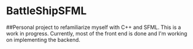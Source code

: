 # BattleShipSFML
##Personal project to refamiliarize myself with C++ and SFML.
This is a work in progress. Currently, most of the front end is done and I'm working on implementing the backend.
